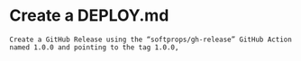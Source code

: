 
# Create a  DEPLOY.md

    Create a GitHub Release using the “softprops/gh-release” GitHub Action named 1.0.0 and pointing to the tag 1.0.0,

